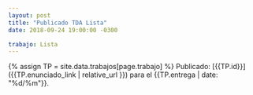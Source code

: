```yaml
---
layout: post
title: "Publicado TDA Lista"
date: 2018-09-24 19:00:00 -0300

trabajo: Lista
---
```

{% assign TP = site.data.trabajos[page.trabajo] %}
Publicado: [{{TP.id}}]({{TP.enunciado_link | relative_url }}) para el {{TP.entrega | date: "%d/%m"}}.
